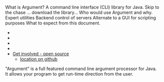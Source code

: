 What is Argument?
	A command line interface (CLI) library for Java.
Skip to the chase ... download the library...
Who would use Argument and why.
	Expert utilities
	Backend control of servers
	Alternate to a GUI for scripting purposes
What to expect from this document.

	
*   [](#)
*   [](#)
*   [](#)
*   [](#)
*   [Get involved - open source](#)
    *   [location on github](#)	

"Argument" is a full featured command line argument processor for Java.  
It allows your program to get run-time direction from the user.



